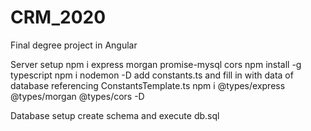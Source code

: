 # CRM_2020
Final degree project in Angular

Server setup
npm i express morgan promise-mysql cors
npm install -g typescript
npm i nodemon -D
add constants.ts and fill in with data of database referencing ConstantsTemplate.ts
npm i @types/express @types/morgan @types/cors -D

Database setup
create schema and execute db.sql

